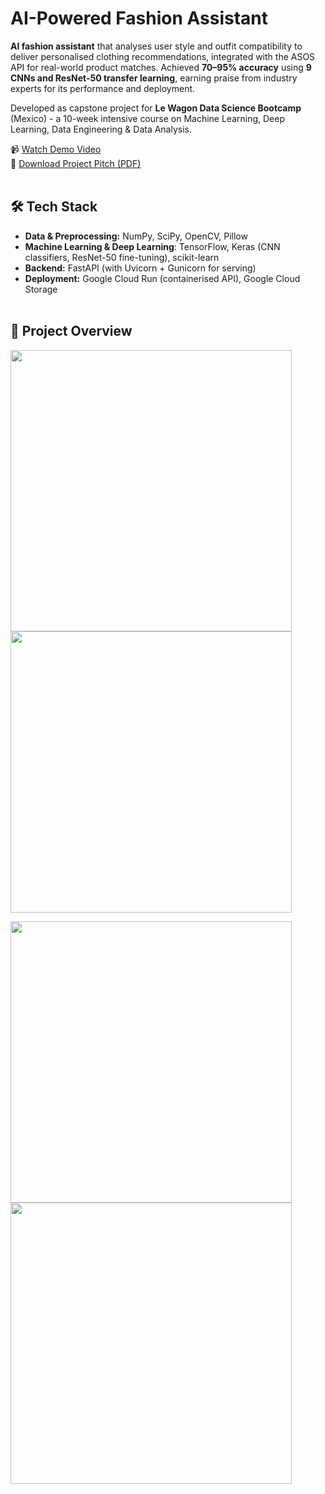 # AI-Powered Fashion Assistant  

**AI fashion assistant** that analyses user style and outfit compatibility to deliver personalised clothing recommendations, integrated with the ASOS API for real-world product matches. Achieved **70–95% accuracy** using **9 CNNs and ResNet-50 transfer learning**, earning praise from industry experts for its performance and deployment.

Developed as capstone project for **Le Wagon Data Science Bootcamp** (Mexico) - a 10-week intensive course on Machine Learning, Deep Learning, Data Engineering & Data Analysis.

📹 [Watch Demo Video](https://www.loom.com/share/4fbded85106a440c8c09a362d5ad8b6a?sid=b030989c-7d57-43de-9b90-448d6306d096)<br>
🚀 [Download Project Pitch (PDF)](https://github.com/user-attachments/files/22289072/Le.Wagon.pitch.pdf)<br><br>

## 🛠 Tech Stack  

- **Data & Preprocessing:** NumPy, SciPy, OpenCV, Pillow  
- **Machine Learning & Deep Learning**: TensorFlow, Keras (CNN classifiers, ResNet-50 fine-tuning), scikit-learn
- **Backend:** FastAPI (with Uvicorn + Gunicorn for serving)  
- **Deployment:** Google Cloud Run (containerised API), Google Cloud Storage<br><br>  

## 📝 Project Overview  

<p float="left">
  <img src="https://github.com/user-attachments/assets/774d07dc-61f4-4064-9f59-f65823a14ac4" width="450" />
  <img src="https://github.com/user-attachments/assets/93edf0cd-531a-4271-97f2-bd43b905b721" width="450" />
</p>
<p float="left">
  <img src="https://github.com/user-attachments/assets/0faf9c14-2c22-4382-81e5-50c226333d48" width="450" />
  <img src="https://github.com/user-attachments/assets/3dcc7e1c-edde-4b50-8a31-3c8fc0964c04" width="450" />
</p>
